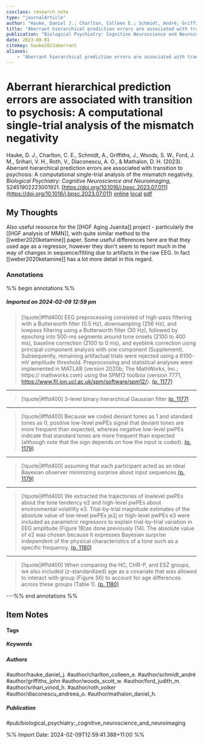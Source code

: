 ```yaml
---
cssclass: research_note
type: "journalArticle"
author: "Hauke, Daniel J.; Charlton, Colleen E.; Schmidt, André; Griffiths, John; Woods, Scott W.; Ford, Judith M.; Srihari, Vinod H.; Roth, Volker; Diaconescu, Andreea O.; Mathalon, Daniel H."
title: "Aberrant hierarchical prediction errors are associated with transition to psychosis: A computational single-trial analysis of the mismatch negativity"
publication: "Biological Psychiatry: Cognitive Neuroscience and Neuroimaging"
date: 2023-08-01
citekey: hauke2023aberrant
aliases: 
    - "Aberrant hierarchical prediction errors are associated with transition to psychosis: A computational single-trial analysis of the mismatch negativity"
---
```


# Aberrant hierarchical prediction errors are associated with transition to psychosis: A computational single-trial analysis of the mismatch negativity

Hauke, D. J., Charlton, C. E., Schmidt, A., Griffiths, J., Woods, S. W., Ford, J. M., Srihari, V. H., Roth, V., Diaconescu, A. O., & Mathalon, D. H. (2023). Aberrant hierarchical prediction errors are associated with transition to psychosis: A computational single-trial analysis of the mismatch negativity. _Biological Psychiatry: Cognitive Neuroscience and Neuroimaging_, S2451902223001921. [https://doi.org/10.1016/j.bpsc.2023.07.011](https://doi.org/10.1016/j.bpsc.2023.07.011)
[online](http://zotero.org/users/local/kZl3QdXV/items/SVFGWY33) [local](zotero://select/library/items/SVFGWY33) [pdf](file:///home/gjc216/Zotero/storage/FG3JZCWW/1-s2.0-S2451902223001921-main.pdf)
 


## My Thoughts

Also useful resource for the [[HGF Aging Juanita]] project - particularly the [[HGF analysis of MMN]], with quite similar method to the [[weber2020ketamine]] paper. Some useful differences here are that they used age as a regressor, however they don't seem to report much in the way of changes in sequence/fitting due to artifacts in the raw EEG. In fact [[weber2020ketamine]] has a lot more detail in this regard.
 
### Annotations

%% begin annotations %%

##### Imported on 2024-02-09 12:59 pm
>[!quote|#ffd400]
>EEG preprocessing consisted of high-pass filtering with a Butterworth filter (0.5 Hz), downsampling (256 Hz), and lowpass filtering using a Butterworth filter (30 Hz), followed by epoching into 500-ms segments around tone onsets (2100 to 400 ms), baseline correction (2100 to 0 ms), and eyeblink correction using principal component analysis with one component (Supplement). Subsequently, remaining artifactual trials were rejected using a 6100-mV amplitude threshold. Preprocessing and statistical analyses were implemented in MATLAB (version 2020b; The MathWorks, Inc.; https:// mathworks.com) using the SPM12 toolbox (version 7771, https://www.fil.ion.ucl.ac.uk/spm/software/spm12/). [(p. 1177)](zotero://open-pdf/library/items/FG3JZCWW?page=1177&annotation=EQGFYJJC)

---
>[!quote|#ffd400]
>3-level binary hierarchical Gaussian filter [(p. 1177)](zotero://open-pdf/library/items/FG3JZCWW?page=1177&annotation=GYUNFRVY)

---
>[!quote|#ffd400]
>Because we coded deviant tones as 1 and standard tones as 0, positive low-level pwPEs signal that deviant tones are more frequent than expected, whereas negative low-level pwPEs indicate that standard tones are more frequent than expected (although note that the sign depends on how the input is coded). [(p. 1179)](zotero://open-pdf/library/items/FG3JZCWW?page=1179&annotation=RFLEM6W2)

---
>[!quote|#ffd400]
>assuming that each participant acted as an ideal Bayesian observer minimizing surprise about input sequences [(p. 1179)](zotero://open-pdf/library/items/FG3JZCWW?page=1179&annotation=Q7CTZXFE)

---
>[!quote|#ffd400]
>We extracted the trajectories of lowlevel pwPEs about the tone tendency e2 and high-level pwPEs about environmental volatility e3. Trial-by-trial magnitude estimates of the absolute value of low-level pwPEs je2j or high-level pwPEs e3 were included as parametric regressors to explain trial-by-trial variation in EEG amplitude (Figure 1B)as done previously (14). The absolute value of e2 was chosen because it expresses Bayesian surprise independent of the physical characteristics of a tone such as a specific frequency. [(p. 1180)](zotero://open-pdf/library/items/FG3JZCWW?page=1180&annotation=4SW3YK75)

---
>[!quote|#ffd400]
>When comparing the HC, CHR-P, and ESZ groups, we also included (z-standardized) age as a covariate that was allowed to interact with group (Figure S6) to account for age differences across these groups (Table 1). [(p. 1180)](zotero://open-pdf/library/items/FG3JZCWW?page=1180&annotation=CHBWB9MP)

---%% end annotations %%

## Item Notes

#### Tags

##### Keywords

##### Authors

#author/hauke_daniel_j. #author/charlton_colleen_e. #author/schmidt_andré #author/griffiths_john #author/woods_scott_w. #author/ford_judith_m. #author/srihari_vinod_h. #author/roth_volker #author/diaconescu_andreea_o. #author/mathalon_daniel_h.

##### Publication

#pub/biological_psychiatry:_cognitive_neuroscience_and_neuroimaging


%% Import Date: 2024-02-09T12:59:41.388+11:00 %%
